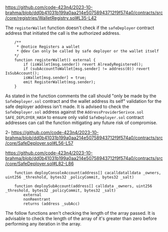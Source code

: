 https://github.com/code-423n4/2023-10-brahma/blob/dd0b41031b199a0aa214e50758943712f9f574a0/contracts/src/core/registries/WalletRegistry.sol#L35-L42

The `registerWallet` function doesn't check if the `safeDeployer` contract address  that initiated the call is the authorized address.

```
    /**
     * @notice Registers a wallet
     * @dev Can only be called by safe deployer or the wallet itself
    */
    function registerWallet() external {
        if (isWallet[msg.sender]) revert AlreadyRegistered();
        if (subAccountToWallet[msg.sender] != address(0)) revert IsSubAccount();
        isWallet[msg.sender] = true;
        emit RegisterWallet(msg.sender);
    }

```
As stated in the function comments the call should "only be made by the `SafeDeployer.sol` contract and the wallet address its self" validation for the safe deployer address isn't made. It is advised to check the `SafeDeployer.sol` address against the `AddressProviderSerivce.sol` `SAFE_DEPLOYER_HASH` to ensure only valid `SafeDeployer.sol` contract addresses can call the function mitigating any future risk of compromise.

2- https://github.com/code-423n4/2023-10-brahma/blob/dd0b41031b199a0aa214e50758943712f9f574a0/contracts/src/core/SafeDeployer.sol#L56-L57

https://github.com/code-423n4/2023-10-brahma/blob/dd0b41031b199a0aa214e50758943712f9f574a0/contracts/src/core/SafeDeployer.sol#L82-L86
```
    function deployConsoleAccount(address[] cacalldatalldata _owners, uint256 _threshold, bytes32 _policyCommit, bytes32 _salt)
```
```
    function deploySubAccount(address[] calldata _owners, uint256 _threshold, bytes32 _policyCommit, bytes32 _salt)
        external
        nonReentrant
        returns (address _subAcc)
```

The follow functions aren't checking the length of the array passed. It is advisable to check the length of the array of it's greater than zero before performing any iteration in the array.
